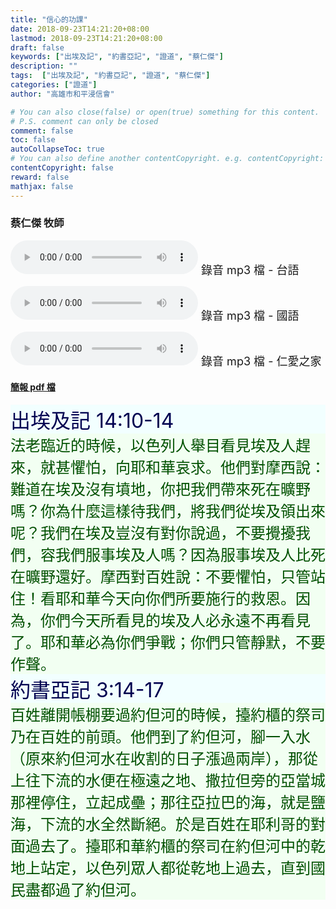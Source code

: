 ```yaml
---
title: "信心的功課"
date: 2018-09-23T14:21:20+08:00
lastmod: 2018-09-23T14:21:20+08:00
draft: false
keywords: ["出埃及記", "約書亞記", "證道", "蔡仁傑"]
description: ""
tags:  ["出埃及記", "約書亞記", "證道", "蔡仁傑"]
categories: ["證道"]
author: "高雄市和平浸信會"

# You can also close(false) or open(true) something for this content.
# P.S. comment can only be closed
comment: false
toc: false
autoCollapseToc: true
# You can also define another contentCopyright. e.g. contentCopyright: "This is another copyright."
contentCopyright: false
reward: false
mathjax: false
---
```


### 蔡仁傑 牧師

<audio controls src="https://hbc.nctu.me/mp3-s/s20180923t.mp3"></audio><font size="4"> 錄音 mp3 檔 - 台語</font>

<audio controls src="https://hbc.nctu.me/mp3-s/s20180923c.mp3"></audio><font size="4"> 錄音 mp3 檔 - 國語</font>

<audio controls src="https://hbc.nctu.me/mp3-s/s20180923k.mp3"></audio><font size="4"> 錄音 mp3 檔 - 仁愛之家</font>

#### [簡報 pdf 檔](/pdf-s/s20180923.pdf "信心的功課")

<div style="background-color:#F2FFFF"><font size="6", color="#000050">
出埃及記 14:10-14
</font>
</div>

<div style="background-color:#F2FFF2"><font size="5", color="005000">
法老臨近的時候，以色列人舉目看見埃及人趕來，就甚懼怕，向耶和華哀求。他們對摩西說：難道在埃及沒有墳地，你把我們帶來死在曠野嗎？你為什麼這樣待我們，將我們從埃及領出來呢？我們在埃及豈沒有對你說過，不要攪擾我們，容我們服事埃及人嗎？因為服事埃及人比死在曠野還好。摩西對百姓說：不要懼怕，只管站住！看耶和華今天向你們所要施行的救恩。因為，你們今天所看見的埃及人必永遠不再看見了。耶和華必為你們爭戰；你們只管靜默，不要作聲。
</font>
</div>

<div style="background-color:#F2FFFF"><font size="6", color="#000050">
約書亞記 3:14-17
</font>
</div>

<div style="background-color:#F2FFF2"><font size="5", color="005000">
百姓離開帳棚要過約但河的時候，擡約櫃的祭司乃在百姓的前頭。他們到了約但河，腳一入水（原來約但河水在收割的日子漲過兩岸），那從上往下流的水便在極遠之地、撒拉但旁的亞當城那裡停住，立起成壘；那往亞拉巴的海，就是鹽海，下流的水全然斷絕。於是百姓在耶利哥的對面過去了。擡耶和華約櫃的祭司在約但河中的乾地上站定，以色列眾人都從乾地上過去，直到國民盡都過了約但河。
</font>
</div>